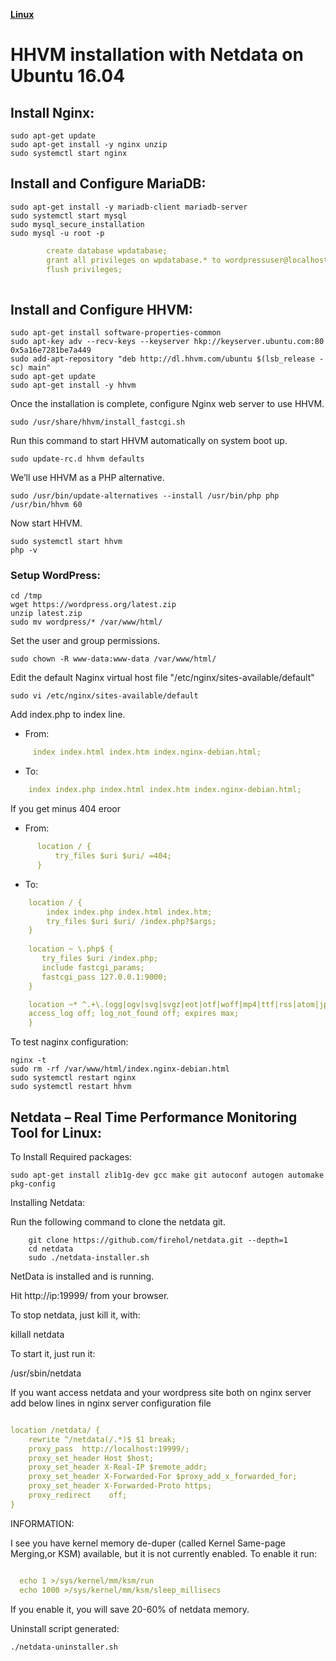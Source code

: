 [**Linux**](Linux.md)

# HHVM installation with Netdata on Ubuntu 16.04

## Install Nginx:
    sudo apt-get update
    sudo apt-get install -y nginx unzip
    sudo systemctl start nginx
    
## Install and Configure MariaDB:
    sudo apt-get install -y mariadb-client mariadb-server
    sudo systemctl start mysql
    sudo mysql_secure_installation
    sudo mysql -u root -p
    
~~~yaml    
        create database wpdatabase;
        grant all privileges on wpdatabase.* to wordpressuser@localhost identified by 'yourdbpassword';
        flush privileges;
        
~~~
## Install and Configure HHVM:
    sudo apt-get install software-properties-common
    sudo apt-key adv --recv-keys --keyserver hkp://keyserver.ubuntu.com:80 0x5a16e7281be7a449 
    sudo add-apt-repository "deb http://dl.hhvm.com/ubuntu $(lsb_release -sc) main"
    sudo apt-get update
    sudo apt-get install -y hhvm
    
    
   Once the installation is complete, configure Nginx web server to use HHVM.

    sudo /usr/share/hhvm/install_fastcgi.sh

   Run this command to start HHVM automatically on system boot up.
   
    sudo update-rc.d hhvm defaults

   We’ll use HHVM as a PHP alternative.

    sudo /usr/bin/update-alternatives --install /usr/bin/php php /usr/bin/hhvm 60

  Now start HHVM.
    
    sudo systemctl start hhvm
    php -v
    
### Setup WordPress:
    cd /tmp
    wget https://wordpress.org/latest.zip
    unzip latest.zip
    sudo mv wordpress/* /var/www/html/

  Set the user and group permissions.
  
    sudo chown -R www-data:www-data /var/www/html/

  Edit the default Naginx virtual host file "/etc/nginx/sites-available/default"

    sudo vi /etc/nginx/sites-available/default
  
   Add index.php to index line.
   
 * From:
 
~~~yml     
     index index.html index.htm index.nginx-debian.html;
~~~    

 * To:
 
~~~yml    
    index index.php index.html index.htm index.nginx-debian.html;
~~~
  If you get minus 404 eroor
  
 * From:
 
~~~yml
      location / {
          try_files $uri $uri/ =404;
      }
~~~

* To:

~~~yml
    location / {
        index index.php index.html index.htm;
        try_files $uri $uri/ /index.php?$args;
    }
    
    location ~ \.php$ {
       try_files $uri /index.php;
       include fastcgi_params;
       fastcgi_pass 127.0.0.1:9000;
    }

    location ~* ^.+\.(ogg|ogv|svg|svgz|eot|otf|woff|mp4|ttf|rss|atom|jpg|jpeg|gif|png|ico|zip|tgz|gz|rar|bz2|doc|xls|exe|ppt|tar|mid|midi|wav|bmp|rtf)$ {
    access_log off; log_not_found off; expires max;
    }

~~~
 
To test naginx configuration:

    nginx -t 
    sudo rm -rf /var/www/html/index.nginx-debian.html
    sudo systemctl restart nginx
    sudo systemctl restart hhvm
    
    
## Netdata – Real Time Performance Monitoring Tool for Linux:
To Install Required packages:

    sudo apt-get install zlib1g-dev gcc make git autoconf autogen automake pkg-config
    
Installing Netdata:

Run the following command to clone the netdata git.
~~~
    git clone https://github.com/firehol/netdata.git --depth=1
    cd netdata    
    sudo ./netdata-installer.sh
~~~

NetData is installed and is running.

Hit http://ip:19999/ from your browser.

To stop netdata, just kill it, with:

  killall netdata

To start it, just run it:

  /usr/sbin/netdata

If you want access netdata and your wordpress site both on nginx server add below  lines in nginx server configuration file 

~~~yml

location /netdata/ {
    rewrite ^/netdata(/.*)$ $1 break;
    proxy_pass  http://localhost:19999/;
    proxy_set_header Host $host;
    proxy_set_header X-Real-IP $remote_addr;
    proxy_set_header X-Forwarded-For $proxy_add_x_forwarded_for;
    proxy_set_header X-Forwarded-Proto https;
    proxy_redirect    off;
}    

~~~
  

INFORMATION:

I see you have kernel memory de-duper (called Kernel Same-page Merging,or KSM) available, but it is not currently enabled.
To enable it run:

~~~yml

  echo 1 >/sys/kernel/mm/ksm/run
  echo 1000 >/sys/kernel/mm/ksm/sleep_millisecs

~~~

If you enable it, you will save 20-60% of netdata memory.

Uninstall script generated:
   
    ./netdata-uninstaller.sh

    

    


    
    
